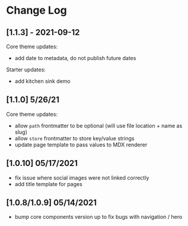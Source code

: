# Change Log

## [1.1.3] - 2021-09-12

Core theme updates:

- add date to metadata, do not publish future dates

Starter updates:

- add kitchen sink demo

## [1.1.0] 5/26/21

Core theme updates:

- allow `path` frontmatter to be optional (will use file location + name as slug)
- allow `store` frontmatter to store key/value strings
- update page template to pass values to MDX renderer

## [1.0.10] 05/17/2021

- fix issue where social images were not linked correctly
- add title template for pages

## [1.0.8/1.0.9] 05/14/2021

- bump core components version up to fix bugs with navigation / hero
